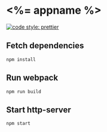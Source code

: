 # <%= appname %>

[![code style: prettier](https://img.shields.io/badge/code_style-prettier-ff69b4.svg?style=flat-square)](https://github.com/prettier/prettier)

## Fetch dependencies
```
npm install
```

## Run webpack
```
npm run build
```

## Start http-server
```
npm start
```
